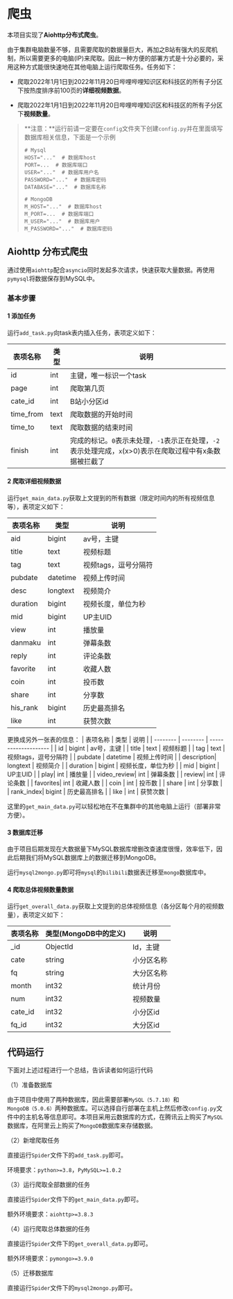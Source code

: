 # 爬虫

本项目实现了**Aiohttp分布式爬虫**。

由于集群电脑数量不够，且需要爬取的数据量巨大，再加之B站有强大的反爬机制，所以需要更多的电脑(IP)来爬取。因此一种方便的部署方式是十分必要的，采用这种方式能很快速地在其他电脑上运行爬取任务。任务如下：

- 爬取2022年1月1日到2022年11月20日哔哩哔哩知识区和科技区的所有子分区下按热度排序前100页的**详细视频数据**。

- 爬取2022年1月1日到2022年11月20日哔哩哔哩知识区和科技区的所有子分区下**视频数量**。

> **注意：**运行前请一定要在`config`文件夹下创建`config.py`并在里面填写数据库相关信息，下面是一个示例
>
> ```
> # Mysql
> HOST="..."  # 数据库host
> PORT=...  # 数据库端口
> USER="..."  # 数据库用户名
> PASSWORD="..."  # 数据库密码
> DATABASE="..."  # 数据库名称
> 
> # MongoDB
> M_HOST="..."  # 数据库host
> M_PORT=...  # 数据库端口
> M_USER="..."  # 数据库用户 
> M_PASSWORD="..."  # 数据库密码
> ```

## Aiohttp 分布式爬虫

通过使用`aiohttp`配合`asyncio`同时发起多次请求，快速获取大量数据。再使用`pymysql`将数据保存到MySQL中。

### 基本步骤

#### 1 添加任务

运行`add_task.py`向task表内插入任务，表项定义如下：

| 表项名称  | 类型 | 说明                                                         |
| --------- | ---- | ------------------------------------------------------------ |
| id        | int  | 主键，唯一标识一个task                                       |
| page      | int  | 爬取第几页                                                   |
| cate_id   | int  | B站小分区id                                                  |
| time_from | text | 爬取数据的开始时间                                           |
| time_to   | text | 爬取数据的结束时间                                           |
| finish    | int  | 完成的标记。`0`表示未处理，`-1`表示正在处理，`-2`表示处理完成，`x`(x>0)表示在爬取过程中有x条数据被拦截了 |

#### 2 爬取详细视频数据

运行`get_main_data.py`获取上文提到的所有数据（限定时间内的所有视频信息等），表项定义如下：

| 表项名称 | 类型     | 说明                 |
| -------- | -------- | -------------------- |
| aid      | bigint   | av号，主键           |
| title    | text     | 视频标题             |
| tag      | text     | 视频tags，逗号分隔符 |
| pubdate  | datetime | 视频上传时间         |
| desc     | longtext | 视频简介             |
| duration | bigint   | 视频长度，单位为秒   |
| mid      | bigint   | UP主UID              |
| view     | int      | 播放量               |
| danmaku  | int      | 弹幕条数             |
| reply    | int      | 评论条数             |
| favorite | int      | 收藏人数             |
| coin     | int      | 投币数               |
| share    | int      | 分享数               |
| his_rank | bigint   | 历史最高排名         |
| like     | int      | 获赞次数             |

更换成另外一张表的信息：
| 表项名称 | 类型     | 说明                 |
| -------- | -------- | -------------------- |
| id      | bigint   | av号，主键           |
| title    | text     | 视频标题             |
| tag      | text     | 视频tags，逗号分隔符 |
| pubdate  | datetime | 视频上传时间         |
| description| longtext | 视频简介             |
| duration | bigint   | 视频长度，单位为秒   |
| mid      | bigint   | UP主UID              |
| play| int      | 播放量               |
| video_review| int      | 弹幕条数             |
| review| int      | 评论条数             |
| favorites| int      | 收藏人数             |
| coin     | int      | 投币数               |
| share    | int      | 分享数               |
| rank_index| bigint   | 历史最高排名         |
| like     | int      | 获赞次数             |

这里的`get_main_data.py`可以轻松地在不在集群中的其他电脑上运行（部署非常方便）。

#### 3 数据库迁移

由于项目后期发现在大数据量下MySQL数据库增删改查速度很慢，效率低下，因此后期我们将MySQL数据库上的数据迁移到MongoDB。

运行`mysql2mongo.py`即可将`mysql`的`bilibili`数据表迁移至`mongo`数据库中。

#### 4 爬取总体视频数量数据

运行`get_overall_data.py`获取上文提到的总体视频信息（各分区每个月的视频数量），表项定义如下：

| 表项名称 | 类型(MongoDB中的定义) | 说明       |
| -------- | --------------------- | ---------- |
| _id      | ObjectId              | Id，主键   |
| cate     | string                | 小分区名称 |
| fq       | string                | 大分区名称 |
| month    | int32                 | 统计月份   |
| num      | int32                 | 视频数量   |
| cate_id  | int32                 | 小分区id   |
| fq_id    | int32                 | 大分区id   |



## 代码运行

下面对上述过程进行一个总结，告诉读者如何运行代码

（1）准备数据库

由于项目中使用了两种数据库，因此需要部署`MySQL（5.7.18）`和`MongoDB（5.0.6）`两种数据库。可以选择自行部署在主机上然后修改`config.py`文件中的主机名等信息即可。本项目采用云数据库的方式，在腾讯云上购买了`MySQL`数据库，在阿里云上购买了`MongoDB`数据库来存储数据。

（2）新增爬取任务

直接运行`Spider`文件下的`add_task.py`即可。

环境要求：`python>=3.8`，`PyMySQL>=1.0.2`

（3）运行爬取全部数据的任务

直接运行`Spider`文件下的`get_main_data.py`即可。

额外环境要求：`aiohttp>=3.8.3`

（4）运行爬取总体数据的任务

直接运行`Spider`文件下的`get_overall_data.py`即可。

额外环境要求：`pymongo>=3.9.0`

（5）迁移数据库

直接运行`Spider`文件下的`mysql2mongo.py`即可。
